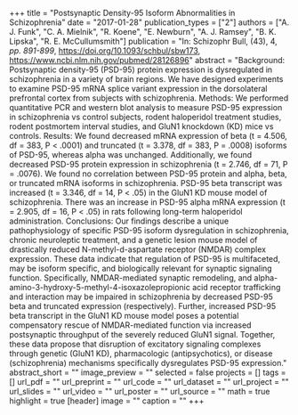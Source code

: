 +++
title = "Postsynaptic Density-95 Isoform Abnormalities in Schizophrenia"
date = "2017-01-28"
publication_types = ["2"]
authors = ["A. J. Funk", "C. A. Mielnik", "R. Koene", "E. Newburn", "A. J. Ramsey", "B. K. Lipska", "R. E. McCullumsmith"]
publication = "In: Schizophr Bull, (43), 4, _pp. 891-899_, https://doi.org/10.1093/schbul/sbw173, https://www.ncbi.nlm.nih.gov/pubmed/28126896"
abstract = "Background: Postsynaptic density-95 (PSD-95) protein expression is dysregulated in schizophrenia in a variety of brain regions. We have designed experiments to examine PSD-95 mRNA splice variant expression in the dorsolateral prefrontal cortex from subjects with schizophrenia. Methods: We performed quantitative PCR and western blot analysis to measure PSD-95 expression in schizophrenia vs control subjects, rodent haloperidol treatment studies, rodent postmortem interval studies, and GluN1 knockdown (KD) mice vs controls. Results: We found decreased mRNA expression of beta (t = 4.506, df = 383, P < .0001) and truncated (t = 3.378, df = 383, P = .0008) isoforms of PSD-95, whereas alpha was unchanged. Additionally, we found decreased PSD-95 protein expression in schizophrenia (t = 2.746, df = 71, P = .0076). We found no correlation between PSD-95 protein and alpha, beta, or truncated mRNA isoforms in schizophrenia. PSD-95 beta transcript was increased (t = 3.346, df = 14, P < .05) in the GluN1 KD mouse model of schizophrenia. There was an increase in PSD-95 alpha mRNA expression (t = 2.905, df = 16, P < .05) in rats following long-term haloperidol administration. Conclusions: Our findings describe a unique pathophysiology of specific PSD-95 isoform dysregulation in schizophrenia, chronic neuroleptic treatment, and a genetic lesion mouse model of drastically reduced N-methyl-d-aspartate receptor (NMDAR) complex expression. These data indicate that regulation of PSD-95 is multifaceted, may be isoform specific, and biologically relevant for synaptic signaling function. Specifically, NMDAR-mediated synaptic remodeling, and alpha-amino-3-hydroxy-5-methyl-4-isoxazolepropionic acid receptor trafficking and interaction may be impaired in schizophrenia by decreased PSD-95 beta and truncated expression (respectively). Further, increased PSD-95 beta transcript in the GluN1 KD mouse model poses a potential compensatory rescue of NMDAR-mediated function via increased postsynaptic throughput of the severely reduced GluN1 signal. Together, these data propose that disruption of excitatory signaling complexes through genetic (GluN1 KD), pharmacologic (antipsychotics), or disease (schizophrenia) mechanisms specifically dysregulates PSD-95 expression."
abstract_short = ""
image_preview = ""
selected = false
projects = []
tags = []
url_pdf = ""
url_preprint = ""
url_code = ""
url_dataset = ""
url_project = ""
url_slides = ""
url_video = ""
url_poster = ""
url_source = ""
math = true
highlight = true
[header]
image = ""
caption = ""
+++
